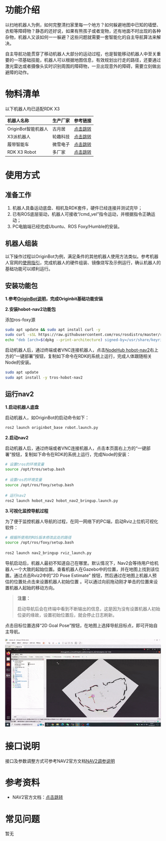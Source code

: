 # 功能介绍

以扫地机器人为例，如何完整清扫家里每一个地方？如何躲避地图中已知的墙壁、衣柜等障碍物？静态的还好说，如果有熊孩子或者宠物，还有地面不时出现的各种杂物，机器人又该如何一一躲避？这些问题就需要一套智能化的自主导航算法来解决。

自主导航功能贯穿了移动机器人大部分的运动过程，也是智能移动机器人中至关重要的一项基础技能，机器人可以根据地图信息，有效规划出行走的路径，还要通过激光雷达或者摄像头实时识别周围的障碍物，一旦出现意外的障碍，需要立刻做出避障的动作。


# 物料清单

以下机器人均已适配RDK X3

| 机器人名称          | 生产厂家 | 参考链接                                                     |
| :------------------ | -------- | ------------------------------------------------------------ |
| OriginBot智能机器人 | 古月居   | [点击跳转](https://www.originbot.org/)                       |
| X3派机器人          | 轮趣科技 | [点击跳转](https://item.taobao.com/item.htm?spm=a230r.1.14.17.55e556912LPGGx&id=676436236906&ns=1&abbucket=12#detail) |
| 履带智能车          | 微雪电子 | [点击跳转](https://detail.tmall.com/item.htm?abbucket=9&id=696078152772&rn=4d81bea40d392509d4a5153fb2c65a35&spm=a1z10.5-b-s.w4011-22714387486.159.12d33742lJtqRk) |
| RDK X3 Robot        | 多厂家 | [点击跳转](https://developer.horizon.ai/sunrise) |

# 使用方式

## 准备工作

1. 机器人具备运动底盘、相机及RDK套件，硬件已经连接并测试完毕；
2. 已有ROS底层驱动，机器人可接收“/cmd_vel”指令运动，并根据指令正确运动；
3. PC电脑端已经完成Ubuntu、ROS Foxy/Humble的安装。

## 机器人组装

以下操作过程以OriginBot为例，满足条件的其他机器人使用方法类似。参考机器人官网的[使用指引](https://www.originbot.org/guide/quick_guide/)，完成机器人的硬件组装、镜像烧写及示例运行，确认机器人的基础功能可以顺利运行。

## 安装功能包

**1.参考[OriginBot说明](https://github.com/nodehubs/originbot_minimal/blob/develop/README.md)，完成Originbit基础功能安装**

**2.安装hobot-nav2功能包**

添加ros-foxy源
```bash
sudo apt update && sudo apt install curl -y
sudo curl -sSL https://raw.githubusercontent.com/ros/rosdistro/master/ros.key -o /usr/share/keyrings/ros-archive-keyring.gpg
echo "deb [arch=$(dpkg --print-architecture) signed-by=/usr/share/keyrings/ros-archive-keyring.gpg] http://packages.ros.org/ros2/ubuntu $(. /etc/os-release && echo $UBUNTU_CODENAME) main" | sudo tee /etc/apt/sources.list.d/ros2.list > /dev/null
```

启动机器人后，通过终端或者VNC连接机器人，点击[NodeHub hobot-nav2](http://it-dev.horizon.ai/nodehubDetail/170117036053371397)右上方的“一键部署”按钮，复制如下命令在RDK的系统上运行，完成人体跟随相关Node的安装。

```bash
sudo apt update
sudo apt install -y tros-hobot-nav2
```

## 运行nav2

**1.启动机器人底盘**

启动机器人，如OriginBot的启动命令如下：

```bash
ros2 launch originbot_base robot.launch.py 
```

**2.启动nav2**

启动机器人后，通过终端或者VNC连接机器人，点击本页面右上方的“一键部署”按钮，复制如下命令在RDK的系统上运行，完成Node的安装：

```bash
# 设置tros的环境变量
source /opt/tros/setup.bash

# 设置ros的环境变量
source /opt/ros/foxy/setup.bash

# 运行nav2
ros2 launch hobot_nav2 hobot_nav2_bringup.launch.py
```

**3.可视化监控导航过程**

为了便于监控机器人导航的过程，在同一网络下的PC端，启动Rviz上位机可视化软件：

```bash
# 根据所使用的ROS版本修改此处的路径
source /opt/ros/foxy/setup.bash

ros2 launch nav2_bringup rviz_launch.py
```

导航启动后，机器人最初不知道自己在哪里。默认情况下，Nav2会等待用户给机器人一个大致的起始位置。查看机器人在Gazebo中的位置，并在地图上找到该位置。通过点击Rviz2中的”2D Pose Estimate” 按钮，然后通过在地图上机器人预估的位置处点击来设置机器人初始位置 。可以通过向前拖动刚才单击的位置来设置机器人起始的移动方向。

> **注意：**
>
> 启动导航后会在终端中看到不断输出的信息，这是因为没有设置机器人初始位姿的缘故，设置初始位置后，就会停止日志刷新。



点击目标位置选择“2D Goal Pose”按钮，在地图上选择导航目标点，即可开始自主导航。

![e69be30fab](image/e69be30fab.gif)


# 接口说明

接口及参数调整方式可参考NAV2官方文档[NAV2调参说明](https://navigation.ros.org/setup_guides/index.html)


# 参考资料

- NAV2官方文档：[点击跳转](https://navigation.ros.org/index.html)


# 常见问题

暂无

